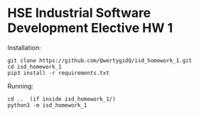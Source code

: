 # HSE Industrial Software Development Elective HW 1

Installation:  
```
git clone https://github.com/QwertygidQ/isd_homework_1.git
cd isd_homework_1
pip3 install -r requirements.txt
```

Running:
```
cd ..  (if inside isd_homework_1/)
python3 -m isd_homework_1
```